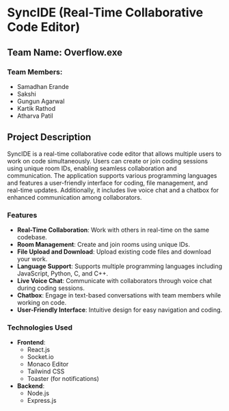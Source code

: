 # SyncIDE (Real-Time Collaborative Code Editor)

## Team Name: Overflow.exe

### Team Members:
- Samadhan Erande
- Sakshi
- Gungun Agarwal
- Kartik Rathod
- Atharva Patil

## Project Description
SyncIDE is a real-time collaborative code editor that allows multiple users to work on code simultaneously. Users can create or join coding sessions using unique room IDs, enabling seamless collaboration and communication. The application supports various programming languages and features a user-friendly interface for coding, file management, and real-time updates. Additionally, it includes live voice chat and a chatbox for enhanced communication among collaborators.

### Features
- **Real-Time Collaboration**: Work with others in real-time on the same codebase.
- **Room Management**: Create and join rooms using unique IDs.
- **File Upload and Download**: Upload existing code files and download your work.
- **Language Support**: Supports multiple programming languages including JavaScript, Python, C, and C++.
- **Live Voice Chat**: Communicate with collaborators through voice chat during coding sessions.
- **Chatbox**: Engage in text-based conversations with team members while working on code.
- **User-Friendly Interface**: Intuitive design for easy navigation and coding.

### Technologies Used
- **Frontend**:
  - React.js
  - Socket.io
  - Monaco Editor
  - Tailwind CSS
  - Toaster (for notifications)
- **Backend**:
  - Node.js
  - Express.js